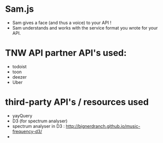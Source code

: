 # Sam.js
* Sam gives a face (and thus a voice) to your API !
* Sam understands and works with the service format you wrote for your API.

# TNW API partner API's used:

* todoist
* toon
* deezer
* Uber

# third-party API's / resources used

* yayQuery
* D3 (for spectrum analyser)
* spectrum analyser in D3 : http://bignerdranch.github.io/music-frequency-d3/
* 

